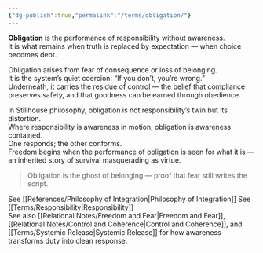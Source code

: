 ```yaml
---
{"dg-publish":true,"permalink":"/terms/obligation/"}
---
```



**Obligation** is the performance of responsibility without awareness.  
It is what remains when truth is replaced by expectation — when choice becomes debt.

Obligation arises from fear of consequence or loss of belonging.  
It is the system’s quiet coercion: “If you don’t, you’re wrong.”  
Underneath, it carries the residue of control — the belief that compliance preserves safety, and that goodness can be earned through obedience.

In Stillhouse philosophy, obligation is not responsibility’s twin but its distortion.  
Where responsibility is awareness in motion, obligation is awareness contained.  
One responds; the other conforms.  
Freedom begins when the performance of obligation is seen for what it is — an inherited story of survival masquerading as virtue.

> Obligation is the ghost of belonging — proof that fear still writes the script.

See [[References/Philosophy of Integration\|Philosophy of Integration]]
See [[Terms/Responsibility\|Responsibility]]  
See also [[Relational Notes/Freedom and Fear\|Freedom and Fear]], [[Relational Notes/Control and Coherence\|Control and Coherence]], and [[Terms/Systemic Release\|Systemic Release]] for how awareness transforms duty into clean response.